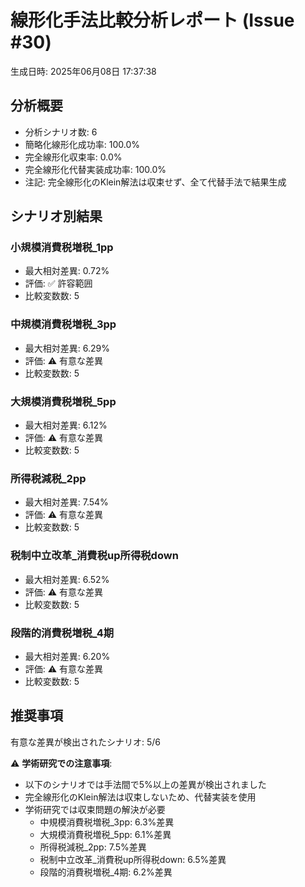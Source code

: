 # 線形化手法比較分析レポート (Issue #30)
生成日時: 2025年06月08日 17:37:38

## 分析概要
- 分析シナリオ数: 6
- 簡略化線形化成功率: 100.0%
- 完全線形化収束率: 0.0%
- 完全線形化代替実装成功率: 100.0%
- 注記: 完全線形化のKlein解法は収束せず、全て代替手法で結果生成

## シナリオ別結果

### 小規模消費税増税_1pp
- 最大相対差異: 0.72%
- 評価: ✅ 許容範囲
- 比較変数数: 5

### 中規模消費税増税_3pp
- 最大相対差異: 6.29%
- 評価: ⚠️ 有意な差異
- 比較変数数: 5

### 大規模消費税増税_5pp
- 最大相対差異: 6.12%
- 評価: ⚠️ 有意な差異
- 比較変数数: 5

### 所得税減税_2pp
- 最大相対差異: 7.54%
- 評価: ⚠️ 有意な差異
- 比較変数数: 5

### 税制中立改革_消費税up所得税down
- 最大相対差異: 6.52%
- 評価: ⚠️ 有意な差異
- 比較変数数: 5

### 段階的消費税増税_4期
- 最大相対差異: 6.20%
- 評価: ⚠️ 有意な差異
- 比較変数数: 5

## 推奨事項

有意な差異が検出されたシナリオ: 5/6

⚠️ **学術研究での注意事項**:
- 以下のシナリオでは手法間で5%以上の差異が検出されました
- 完全線形化のKlein解法は収束しないため、代替実装を使用
- 学術研究では収束問題の解決が必要
  - 中規模消費税増税_3pp: 6.3%差異
  - 大規模消費税増税_5pp: 6.1%差異
  - 所得税減税_2pp: 7.5%差異
  - 税制中立改革_消費税up所得税down: 6.5%差異
  - 段階的消費税増税_4期: 6.2%差異